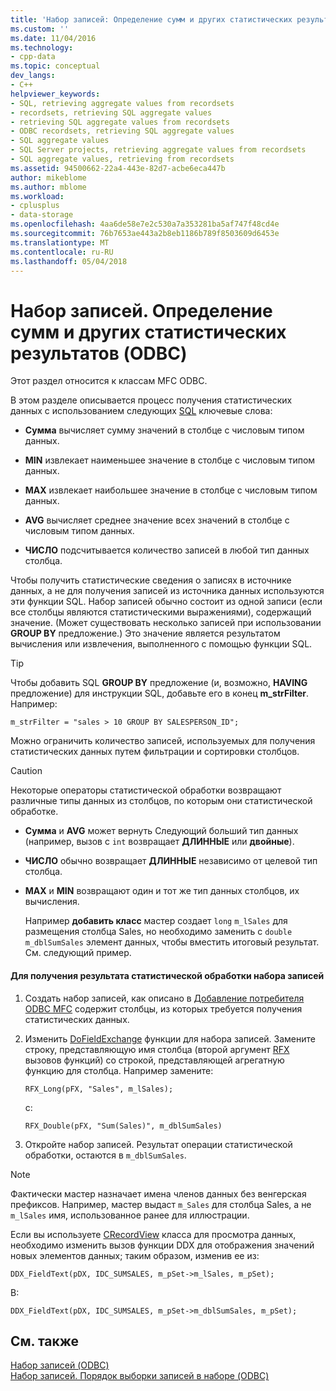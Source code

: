 ```yaml
---
title: 'Набор записей: Определение сумм и других статистических результатов (ODBC) | Документы Microsoft'
ms.custom: ''
ms.date: 11/04/2016
ms.technology:
- cpp-data
ms.topic: conceptual
dev_langs:
- C++
helpviewer_keywords:
- SQL, retrieving aggregate values from recordsets
- recordsets, retrieving SQL aggregate values
- retrieving SQL aggregate values from recordsets
- ODBC recordsets, retrieving SQL aggregate values
- SQL aggregate values
- SQL Server projects, retrieving aggregate values from recordsets
- SQL aggregate values, retrieving from recordsets
ms.assetid: 94500662-22a4-443e-82d7-acbe6eca447b
author: mikeblome
ms.author: mblome
ms.workload:
- cplusplus
- data-storage
ms.openlocfilehash: 4aa6de58e7e2c530a7a353281ba5af747f48cd4e
ms.sourcegitcommit: 76b7653ae443a2b8eb1186b789f8503609d6453e
ms.translationtype: MT
ms.contentlocale: ru-RU
ms.lasthandoff: 05/04/2018
---
```

# <a name="recordset-obtaining-sums-and-other-aggregate-results-odbc"></a>Набор записей. Определение сумм и других статистических результатов (ODBC)
Этот раздел относится к классам MFC ODBC.  
  
 В этом разделе описывается процесс получения статистических данных с использованием следующих [SQL](../../data/odbc/sql.md) ключевые слова:  
  
-   **Сумма** вычисляет сумму значений в столбце с числовым типом данных.  
  
-   **MIN** извлекает наименьшее значение в столбце с числовым типом данных.  
  
-   **MAX** извлекает наибольшее значение в столбце с числовым типом данных.  
  
-   **AVG** вычисляет среднее значение всех значений в столбце с числовым типом данных.  
  
-   **ЧИСЛО** подсчитывается количество записей в любой тип данных столбца.  
  
 Чтобы получить статистические сведения о записях в источнике данных, а не для получения записей из источника данных используются эти функции SQL. Набор записей обычно состоит из одной записи (если все столбцы являются статистическими выражениями), содержащий значение. (Может существовать несколько записей при использовании **GROUP BY** предложение.) Это значение является результатом вычисления или извлечения, выполненного с помощью функции SQL.  
  
> [!TIP]
>  Чтобы добавить SQL **GROUP BY** предложение (и, возможно, **HAVING** предложение) для инструкции SQL, добавьте его в конец **m_strFilter**. Например:  
  
```  
m_strFilter = "sales > 10 GROUP BY SALESPERSON_ID";  
```  
  
 Можно ограничить количество записей, используемых для получения статистических данных путем фильтрации и сортировки столбцов.  
  
> [!CAUTION]
>  Некоторые операторы статистической обработки возвращают различные типы данных из столбцов, по которым они статистической обработке.  
  
-   **Сумма** и **AVG** может вернуть Следующий больший тип данных (например, вызов с `int` возвращает **ДЛИННЫЕ** или **двойные**).  
  
-   **ЧИСЛО** обычно возвращает **ДЛИННЫЕ** независимо от целевой тип столбца.  
  
-   **MAX** и **MIN** возвращают один и тот же тип данных столбцов, их вычисления.  
  
     Например **добавить класс** мастер создает `long` `m_lSales` для размещения столбца Sales, но необходимо заменить с `double m_dblSumSales` элемент данных, чтобы вместить итоговый результат. См. следующий пример.  
  
#### <a name="to-obtain-an-aggregate-result-for-a-recordset"></a>Для получения результата статистической обработки набора записей  
  
1.  Создать набор записей, как описано в [Добавление потребителя ODBC MFC](../../mfc/reference/adding-an-mfc-odbc-consumer.md) содержит столбцы, из которых требуется получения статистических данных.  
  
2.  Изменить [DoFieldExchange](../../mfc/reference/crecordset-class.md#dofieldexchange) функции для набора записей. Замените строку, представляющую имя столбца (второй аргумент [RFX](../../data/odbc/record-field-exchange-using-rfx.md) вызовов функций) со строкой, представляющей агрегатную функцию для столбца. Например замените:  
  
    ```  
    RFX_Long(pFX, "Sales", m_lSales);  
    ```  
  
     с:  
  
    ```  
    RFX_Double(pFX, "Sum(Sales)", m_dblSumSales)  
    ```  
  
3.  Откройте набор записей. Результат операции статистической обработки, остаются в `m_dblSumSales`.  
  
> [!NOTE]
>  Фактически мастер назначает имена членов данных без венгерская префиксов. Например, мастер выдаст `m_Sales` для столбца Sales, а не `m_lSales` имя, использованное ранее для иллюстрации.  
  
 Если вы используете [CRecordView](../../mfc/reference/crecordview-class.md) класса для просмотра данных, необходимо изменить вызов функции DDX для отображения значений новых элементов данных; таким образом, изменив ее из:  
  
```  
DDX_FieldText(pDX, IDC_SUMSALES, m_pSet->m_lSales, m_pSet);  
```  
  
 В:  
  
```  
DDX_FieldText(pDX, IDC_SUMSALES, m_pSet->m_dblSumSales, m_pSet);  
```  
  
## <a name="see-also"></a>См. также  
 [Набор записей (ODBC)](../../data/odbc/recordset-odbc.md)   
 [Набор записей. Порядок выборки записей в наборе (ODBC)](../../data/odbc/recordset-how-recordsets-select-records-odbc.md)